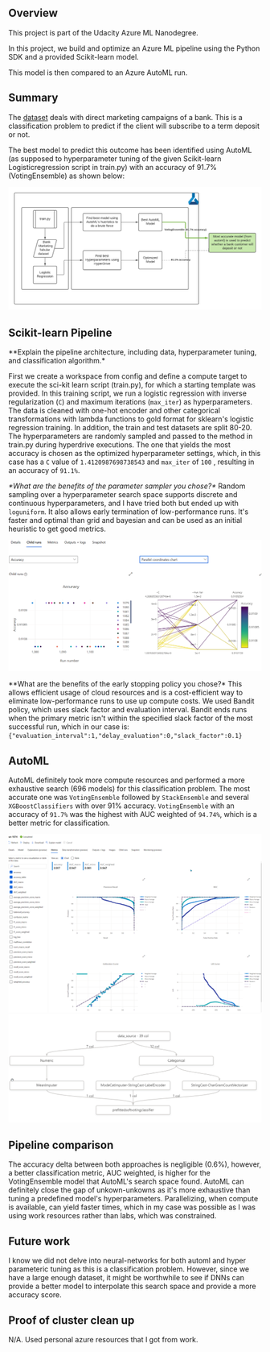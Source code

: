 

## Overview

This project is part of the Udacity Azure ML Nanodegree.

In this project, we build and optimize an Azure ML pipeline using the Python SDK and a provided Scikit-learn model.

This model is then compared to an Azure AutoML run.



## Summary

The [dataset](https://www.kaggle.com/henriqueyamahata/bank-marketing) deals with direct marketing campaigns of a bank. This is a classification problem to predict if the client will subscribe to a term deposit or not. 

The best model to predict this outcome has been identified using AutoML (as supposed to hyperparameter tuning of the given Scikit-learn Logisticregression script in train.py) with an accuracy of 91.7% (VotingEnsemble) as shown below:

![](images/udacity-overview-optimize.png)

## Scikit-learn Pipeline

*\*Explain the pipeline architecture, including data, hyperparameter tuning, and classification algorithm.\*

First we create a workspace from config and define a compute target to execute the sci-kit learn script (train.py), for which a starting template was provided. In this training script, we run a logistic regression with inverse regularization (`C`) and maximum iterations (`max_iter`) as hyperparameters. The data is cleaned with one-hot encoder and other categorical transformations with lambda functions to gold format for sklearn's logistic regression training. In addition, the train and test datasets are split 80-20. The hyperparameters are randomly sampled and passed to the method in train.py during hyperdrive executions. The one that yields the most accuracy is chosen as the optimized hyperparameter settings, which, in this case has a `C` value of `1.4120987698738543` and `max_iter` of `100` , resulting in an accuracy of `91.1%`. 

*\*What are the benefits of the parameter sampler you chose?\**
Random sampling over a hyperparameter search space supports discrete and continuous hyperparameters, and I have tried both but ended up with `loguniform`. It also allows early termination of low-performance runs. It's faster and optimal than grid and bayesian and can be used as an initial heuristic to get good metrics. 

![](images/udacity-overview-optimize-2.png)

*\*What are the benefits of the early stopping policy you chose?\*
This allows efficient usage of cloud resources and is a cost-efficient way to eliminate low-performance runs to use up compute costs. We used Bandit policy, which uses slack factor and evaluation interval. Bandit ends runs when the primary metric isn't within the specified slack factor of the most successful run, which in our case is: `{"evaluation_interval":1,"delay_evaluation":0,"slack_factor":0.1}`


## AutoML

AutoML definitely took more compute resources and performed a more exhaustive search (696 models) for this classification problem. The most accurate one was `VotingEnsemble` followed by `StackEnsemble` and several `XGBoostClassifiers` with over 91% accuracy. `VotingEnsemble` with an accuracy of `91.7%` was the highest with AUC weighted of  `94.74%`, which is a better metric for classification.

![](images/udacity-overview-optimize-3.png)
![](images/udacity-overview-optimize-4.png)


## Pipeline comparison
The accuracy delta between both approaches is negligible (0.6%), however, a better classification metric, AUC weighted, is higher for the VotingEnsemble model that AutoML's search space found. AutoML can definitely close the gap of unkown-unkowns as it's more exhaustive than tuning a predefined model's hyperparameters. Parallelizing, when compute is available, can yield faster times, which in my case was possible as I was using work resources rather than labs, which was constrained.



## Future work
I know we did not delve into neural-networks for both automl and hyper parameteric tuning as this is a classification problem. However, since we have a large enough dataset, it might be worthwhile to see if DNNs can provide a better model to interpolate this search space and provide a more accuracy score.

## Proof of cluster clean up

N/A. Used personal azure resources that I got from work. 
